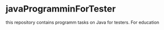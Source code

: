 # javaProgramminForTester
this repository contains programm tasks on Java for testers. For education
